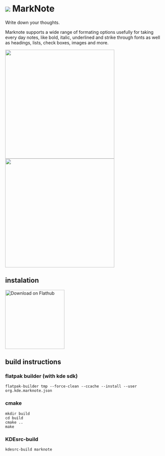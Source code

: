 #  <img src="https://invent.kde.org/mbruchert/marknote/-/raw/master/logo.png">  MarkNote

Write down your thoughts.

Marknote supports a wide range of formating options usefully for taking every day notes, like bold, italic, underlined and strike through fonts as well as headings, lists, check boxes, images and more.

<img src="https://i.imgur.com/tJba9pK.png.png"  height="350" > <img src="https://i.imgur.com/9DsuKFP.png"  height="350" >

## instalation 

<a href='https://flathub.org/apps/details/org.kde.marknote'><img width='190px' alt='Download on Flathub' src='https://flathub.org/assets/badges/flathub-badge-i-en.png'/></a>

## build instructions

### flatpak builder (with kde sdk)
```
flatpak-builder tmp --force-clean --ccache --install --user org.kde.marknote.json
```
### cmake
```
mkdir build
cd build
cmake ..
make
```
### KDEsrc-build
```
kdesrc-build marknote
```
